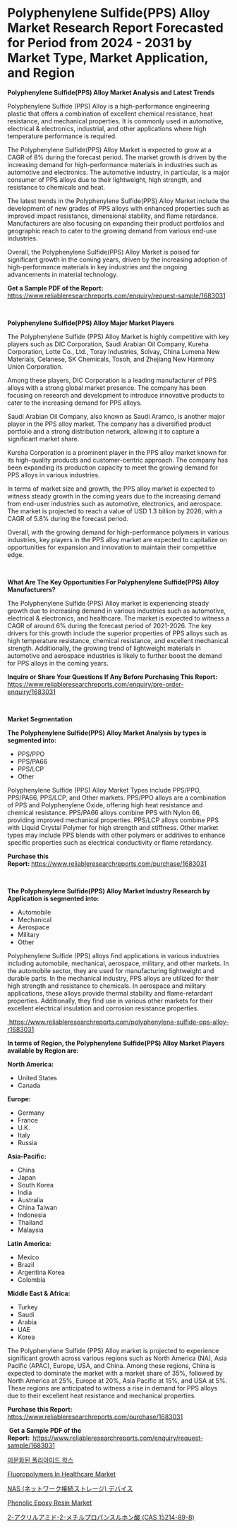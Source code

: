 <p><h1>Polyphenylene Sulfide(PPS) Alloy Market Research Report Forecasted for Period from 2024 -  2031 by Market Type, Market Application, and Region</h1></p><p><strong>Polyphenylene Sulfide(PPS) Alloy Market Analysis and Latest Trends</strong></p>
<p><p>Polyphenylene Sulfide (PPS) Alloy is a high-performance engineering plastic that offers a combination of excellent chemical resistance, heat resistance, and mechanical properties. It is commonly used in automotive, electrical & electronics, industrial, and other applications where high temperature performance is required.</p><p>The Polyphenylene Sulfide(PPS) Alloy Market is expected to grow at a CAGR of 8% during the forecast period. The market growth is driven by the increasing demand for high-performance materials in industries such as automotive and electronics. The automotive industry, in particular, is a major consumer of PPS alloys due to their lightweight, high strength, and resistance to chemicals and heat.</p><p>The latest trends in the Polyphenylene Sulfide(PPS) Alloy Market include the development of new grades of PPS alloys with enhanced properties such as improved impact resistance, dimensional stability, and flame retardance. Manufacturers are also focusing on expanding their product portfolios and geographic reach to cater to the growing demand from various end-use industries.</p><p>Overall, the Polyphenylene Sulfide(PPS) Alloy Market is poised for significant growth in the coming years, driven by the increasing adoption of high-performance materials in key industries and the ongoing advancements in material technology.</p></p>
<p><strong>Get a Sample PDF of the Report:&nbsp;</strong> <a href="https://www.reliableresearchreports.com/enquiry/request-sample/1683031">https://www.reliableresearchreports.com/enquiry/request-sample/1683031</a></p>
<p>&nbsp;</p>
<p><strong>Polyphenylene Sulfide(PPS) Alloy Major Market Players</strong></p>
<p><p>The Polyphenylene Sulfide (PPS) Alloy Market is highly competitive with key players such as DIC Corporation, Saudi Arabian Oil Company, Kureha Corporation, Lotte Co., Ltd., Toray Industries, Solvay, China Lumena New Materials, Celanese, SK Chemicals, Tosoh, and Zhejiang New Harmony Union Corporation.</p><p>Among these players, DIC Corporation is a leading manufacturer of PPS alloys with a strong global market presence. The company has been focusing on research and development to introduce innovative products to cater to the increasing demand for PPS alloys.</p><p>Saudi Arabian Oil Company, also known as Saudi Aramco, is another major player in the PPS alloy market. The company has a diversified product portfolio and a strong distribution network, allowing it to capture a significant market share.</p><p>Kureha Corporation is a prominent player in the PPS alloy market known for its high-quality products and customer-centric approach. The company has been expanding its production capacity to meet the growing demand for PPS alloys in various industries.</p><p>In terms of market size and growth, the PPS alloy market is expected to witness steady growth in the coming years due to the increasing demand from end-user industries such as automotive, electronics, and aerospace. The market is projected to reach a value of USD 1.3 billion by 2026, with a CAGR of 5.8% during the forecast period.</p><p>Overall, with the growing demand for high-performance polymers in various industries, key players in the PPS alloy market are expected to capitalize on opportunities for expansion and innovation to maintain their competitive edge.</p></p>
<p>&nbsp;</p>
<p><strong>What Are The Key Opportunities For Polyphenylene Sulfide(PPS) Alloy Manufacturers?</strong></p>
<p><p>The Polyphenylene Sulfide (PPS) Alloy market is experiencing steady growth due to increasing demand in various industries such as automotive, electrical & electronics, and healthcare. The market is expected to witness a CAGR of around 6% during the forecast period of 2021-2026. The key drivers for this growth include the superior properties of PPS alloys such as high temperature resistance, chemical resistance, and excellent mechanical strength. Additionally, the growing trend of lightweight materials in automotive and aerospace industries is likely to further boost the demand for PPS alloys in the coming years.</p></p>
<p><strong>Inquire or Share Your Questions If Any Before Purchasing This Report:</strong> <a href="https://www.reliableresearchreports.com/enquiry/pre-order-enquiry/1683031">https://www.reliableresearchreports.com/enquiry/pre-order-enquiry/1683031</a></p>
<p>&nbsp;</p>
<p><strong>Market Segmentation</strong></p>
<p><strong>The Polyphenylene Sulfide(PPS) Alloy Market Analysis by types is segmented into:</strong></p>
<p><ul><li>PPS/PPO</li><li>PPS/PA66</li><li>PPS/LCP</li><li>Other</li></ul></p>
<p><p>Polyphenylene Sulfide (PPS) Alloy Market Types include PPS/PPO, PPS/PA66, PPS/LCP, and Other markets. PPS/PPO alloys are a combination of PPS and Polyphenylene Oxide, offering high heat resistance and chemical resistance. PPS/PA66 alloys combine PPS with Nylon 66, providing improved mechanical properties. PPS/LCP alloys combine PPS with Liquid Crystal Polymer for high strength and stiffness. Other market types may include PPS blends with other polymers or additives to enhance specific properties such as electrical conductivity or flame retardancy.</p></p>
<p><strong>Purchase this Report:&nbsp;</strong><a href="https://www.reliableresearchreports.com/purchase/1683031">https://www.reliableresearchreports.com/purchase/1683031</a></p>
<p>&nbsp;</p>
<p><strong>The Polyphenylene Sulfide(PPS) Alloy Market Industry Research by Application is segmented into:</strong></p>
<p><ul><li>Automobile</li><li>Mechanical</li><li>Aerospace</li><li>Military</li><li>Other</li></ul></p>
<p><p>Polyphenylene Sulfide (PPS) alloys find applications in various industries including automobile, mechanical, aerospace, military, and other markets. In the automobile sector, they are used for manufacturing lightweight and durable parts. In the mechanical industry, PPS alloys are utilized for their high strength and resistance to chemicals. In aerospace and military applications, these alloys provide thermal stability and flame-retardant properties. Additionally, they find use in various other markets for their excellent electrical insulation and corrosion resistance properties.</p></p>
<p><a href="https://www.reliableresearchreports.com/polyphenylene-sulfide-pps-alloy-r1683031">&nbsp;https://www.reliableresearchreports.com/polyphenylene-sulfide-pps-alloy-r1683031</a></p>
<p><strong>In terms of Region, the Polyphenylene Sulfide(PPS) Alloy Market Players available by Region are:</strong></p>
<p>
    <p> <strong> North America: </strong>
        <ul>
            <li>United States</li>
            <li>Canada</li>
        </ul>
        </p> 
    <p> <strong> Europe: </strong>
        <ul>
            <li>Germany</li>
            <li>France</li>
            <li>U.K.</li>
            <li>Italy</li>
            <li>Russia</li>
        </ul>
        </p> 
    <p> <strong> Asia-Pacific: </strong>
        <ul>
            <li>China</li>
            <li>Japan</li>
            <li>South Korea</li>
            <li>India</li>
            <li>Australia</li>
            <li>China Taiwan</li>
            <li>Indonesia</li>
            <li>Thailand</li>
            <li>Malaysia</li>
        </ul>
        </p> 
    <p> <strong> Latin America: </strong>
        <ul>
            <li>Mexico</li>
            <li>Brazil</li>
            <li>Argentina Korea</li>
            <li>Colombia</li>
        </ul>
        </p> 
    <p> <strong> Middle East & Africa: </strong>
        <ul>
            <li>Turkey</li>
            <li>Saudi</li>
            <li>Arabia</li>
            <li>UAE</li>
            <li>Korea</li>
        </ul>
    </p>
    </p>
<p><p>The Polyphenylene Sulfide (PPS) Alloy market is projected to experience significant growth across various regions such as North America (NA), Asia Pacific (APAC), Europe, USA, and China. Among these regions, China is expected to dominate the market with a market share of 35%, followed by North America at 25%, Europe at 20%, Asia Pacific at 15%, and USA at 5%. These regions are anticipated to witness a rise in demand for PPS alloys due to their excellent heat resistance and mechanical properties.</p></p>
<p><strong>Purchase this Report: </strong><a href="https://www.reliableresearchreports.com/purchase/1683031">https://www.reliableresearchreports.com/purchase/1683031</a></p>
<p>&nbsp;<strong>Get a Sample PDF of the Report:&nbsp;&nbsp;</strong><a href="https://www.reliableresearchreports.com/enquiry/request-sample/1683031">https://www.reliableresearchreports.com/enquiry/request-sample/1683031</a></p>
<p><strong></strong></p>
<p><p><a href="https://github.com/Gregost89076vddcv/Market-Research-Report-List-1/blob/main/6506400104697.md">미분화된 폴리아미드 왁스</a></p><p><a href="https://github.com/derrinmiltonellis35gcl/Market-Research-Report-List-3/blob/main/fluoropolymers-in-healthcare-market.md">Fluoropolymers In Healthcare Market</a></p><p><a href="https://github.com/JacksonWiza1924/Market-Research-Report-List-2/blob/main/8193072109931.md">NAS (ネットワーク接続ストレージ) デバイス</a></p><p><a href="https://github.com/Sherrillcrooksxa8i18ucf2m/Market-Research-Report-List-2/blob/main/phenolic-epoxy-resin-market.md">Phenolic Epoxy Resin Market</a></p><p><a href="https://medium.com/@deontestanton2023/2024%E5%B9%B4%E3%81%8B%E3%82%892031%E5%B9%B4%E3%81%BE%E3%81%A7%E3%81%AE%E6%9C%9F%E9%96%93%E3%81%AB%E4%BA%88%E6%B8%AC%E3%81%95%E3%82%8C%E3%82%8B2-%E3%82%A2%E3%82%AF%E3%83%AA%E3%83%AB%E3%82%A2%E3%83%9F%E3%83%89-2-%E3%83%A1%E3%83%81%E3%83%AB%E3%83%97%E3%83%AD%E3%83%91%E3%83%B3%E3%82%B9%E3%83%AB%E3%83%9B%E3%83%B3%E9%85%B8-cas-15214-89-8-%E3%81%AE%E5%B8%82%E5%A0%B4%E5%88%86%E6%9E%90%E3%81%A8%E8%A6%8F%E6%A8%A1%E4%BA%88%E6%B8%AC-6ba43ba2b4bd">2-アクリルアミド-2-メチルプロパンスルホン酸 (CAS 15214-89-8)</a></p></p>